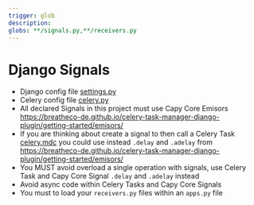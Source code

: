 ```yaml
---
trigger: glob
description:
globs: **/signals.py,**/receivers.py
---
```


# Django Signals

- Django config file [settings.py](mdc:breathecode/settings.py)
- Celery config file [celery.py](mdc:breathecode/celery.py)
- All declared Signals in this project must use Capy Core Emisors https://breatheco-de.github.io/celery-task-manager-django-plugin/getting-started/emisors/
- If you are thinking about create a signal to then call a Celery Task [celery.mdc](mdc:.cursor/rules/celery.mdc) you could use instead `.delay` and `.adelay` from https://breatheco-de.github.io/celery-task-manager-django-plugin/getting-started/emisors/
- You MUST avoid overload a single operation with signals, use Celery Task and Capy Core Signal `.delay` and `.adelay` instead
- Avoid async code within Celery Tasks and Capy Core Signals
- You must to load your `receivers.py` files within an `apps.py` file
